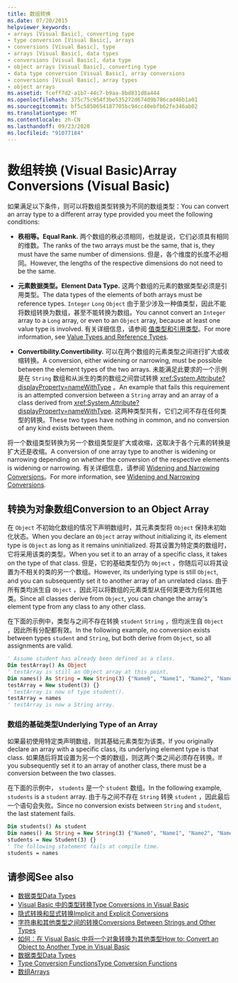 ```yaml
---
title: 数组转换
ms.date: 07/20/2015
helpviewer_keywords:
- arrays [Visual Basic], converting type
- type conversion [Visual Basic], arrays
- conversions [Visual Basic], type
- arrays [Visual Basic], data types
- conversions [Visual Basic], data type
- object arrays [Visual Basic], converting type
- data type conversion [Visual Basic], array conversions
- conversions [Visual Basic], array types
- object arrays
ms.assetid: fceff7d2-a1b7-44c7-b9aa-8bd831d8a444
ms.openlocfilehash: 375c75c954f3be535272d674d9b786cad46b1a01
ms.sourcegitcommit: bf5c5850654187705bc94cc40ebfb62fe346ab02
ms.translationtype: MT
ms.contentlocale: zh-CN
ms.lasthandoff: 09/23/2020
ms.locfileid: "91077184"
---
```

# <a name="array-conversions-visual-basic"></a><span data-ttu-id="36166-102">数组转换 (Visual Basic)</span><span class="sxs-lookup"><span data-stu-id="36166-102">Array Conversions (Visual Basic)</span></span>

<span data-ttu-id="36166-103">如果满足以下条件，则可以将数组类型转换为不同的数组类型：</span><span class="sxs-lookup"><span data-stu-id="36166-103">You can convert an array type to a different array type provided you meet the following conditions:</span></span>  
  
- <span data-ttu-id="36166-104">**秩相等。**</span><span class="sxs-lookup"><span data-stu-id="36166-104">**Equal Rank.**</span></span> <span data-ttu-id="36166-105">两个数组的秩必须相同，也就是说，它们必须具有相同的维数。</span><span class="sxs-lookup"><span data-stu-id="36166-105">The ranks of the two arrays must be the same, that is, they must have the same number of dimensions.</span></span> <span data-ttu-id="36166-106">但是，各个维度的长度不必相同。</span><span class="sxs-lookup"><span data-stu-id="36166-106">However, the lengths of the respective dimensions do not need to be the same.</span></span>  
  
- <span data-ttu-id="36166-107">**元素数据类型。**</span><span class="sxs-lookup"><span data-stu-id="36166-107">**Element Data Type.**</span></span> <span data-ttu-id="36166-108">这两个数组的元素的数据类型必须是引用类型。</span><span class="sxs-lookup"><span data-stu-id="36166-108">The data types of the elements of both arrays must be reference types.</span></span> <span data-ttu-id="36166-109">`Integer` `Long` `Object` 由于至少涉及一种值类型，因此不能将数组转换为数组，甚至不能转换为数组。</span><span class="sxs-lookup"><span data-stu-id="36166-109">You cannot convert an `Integer` array to a `Long` array, or even to an `Object` array, because at least one value type is involved.</span></span> <span data-ttu-id="36166-110">有关详细信息，请参阅 [值类型和引用类型](value-types-and-reference-types.md)。</span><span class="sxs-lookup"><span data-stu-id="36166-110">For more information, see [Value Types and Reference Types](value-types-and-reference-types.md).</span></span>  
  
- <span data-ttu-id="36166-111">**Convertibility.**</span><span class="sxs-lookup"><span data-stu-id="36166-111">**Convertibility.**</span></span> <span data-ttu-id="36166-112">可以在两个数组的元素类型之间进行扩大或收缩转换。</span><span class="sxs-lookup"><span data-stu-id="36166-112">A conversion, either widening or narrowing, must be possible between the element types of the two arrays.</span></span> <span data-ttu-id="36166-113">未能满足此要求的一个示例是在 `String` 数组和从派生的类的数组之间尝试转换 <xref:System.Attribute?displayProperty=nameWithType> 。</span><span class="sxs-lookup"><span data-stu-id="36166-113">An example that fails this requirement is an attempted conversion between a `String` array and an array of a class derived from <xref:System.Attribute?displayProperty=nameWithType>.</span></span> <span data-ttu-id="36166-114">这两种类型共有，它们之间不存在任何类型的转换。</span><span class="sxs-lookup"><span data-stu-id="36166-114">These two types have nothing in common, and no conversion of any kind exists between them.</span></span>  
  
 <span data-ttu-id="36166-115">将一个数组类型转换为另一个数组类型是扩大或收缩，这取决于各个元素的转换是扩大还是收缩。</span><span class="sxs-lookup"><span data-stu-id="36166-115">A conversion of one array type to another is widening or narrowing depending on whether the conversion of the respective elements is widening or narrowing.</span></span> <span data-ttu-id="36166-116">有关详细信息，请参阅 [Widening and Narrowing Conversions](widening-and-narrowing-conversions.md)。</span><span class="sxs-lookup"><span data-stu-id="36166-116">For more information, see [Widening and Narrowing Conversions](widening-and-narrowing-conversions.md).</span></span>  
  
## <a name="conversion-to-an-object-array"></a><span data-ttu-id="36166-117">转换为对象数组</span><span class="sxs-lookup"><span data-stu-id="36166-117">Conversion to an Object Array</span></span>  

 <span data-ttu-id="36166-118">在 `Object` 不初始化数组的情况下声明数组时，其元素类型将 `Object` 保持未初始化状态。</span><span class="sxs-lookup"><span data-stu-id="36166-118">When you declare an `Object` array without initializing it, its element type is `Object` as long as it remains uninitialized.</span></span> <span data-ttu-id="36166-119">将其设置为特定类的数组时，它将采用该类的类型。</span><span class="sxs-lookup"><span data-stu-id="36166-119">When you set it to an array of a specific class, it takes on the type of that class.</span></span> <span data-ttu-id="36166-120">但是，它的基础类型仍为 `Object` ，你随后可以将其设置为不相关的类的另一个数组。</span><span class="sxs-lookup"><span data-stu-id="36166-120">However, its underlying type is still `Object`, and you can subsequently set it to another array of an unrelated class.</span></span> <span data-ttu-id="36166-121">由于所有类均派生自 `Object` ，因此可以将数组的元素类型从任何类更改为任何其他类。</span><span class="sxs-lookup"><span data-stu-id="36166-121">Since all classes derive from `Object`, you can change the array's element type from any class to any other class.</span></span>  
  
 <span data-ttu-id="36166-122">在下面的示例中，类型与之间不存在转换 `student` `String` ，但均派生自 `Object` ，因此所有分配都有效。</span><span class="sxs-lookup"><span data-stu-id="36166-122">In the following example, no conversion exists between types `student` and `String`, but both derive from `Object`, so all assignments are valid.</span></span>  
  
```vb  
' Assume student has already been defined as a class.  
Dim testArray() As Object  
' testArray is still an Object array at this point.  
Dim names() As String = New String(3) {"Name0", "Name1", "Name2", "Name3"}  
testArray = New student(3) {}  
' testArray is now of type student().  
testArray = names  
' testArray is now a String array.  
```  
  
### <a name="underlying-type-of-an-array"></a><span data-ttu-id="36166-123">数组的基础类型</span><span class="sxs-lookup"><span data-stu-id="36166-123">Underlying Type of an Array</span></span>  

 <span data-ttu-id="36166-124">如果最初使用特定类声明数组，则其基础元素类型为该类。</span><span class="sxs-lookup"><span data-stu-id="36166-124">If you originally declare an array with a specific class, its underlying element type is that class.</span></span> <span data-ttu-id="36166-125">如果随后将其设置为另一个类的数组，则这两个类之间必须存在转换。</span><span class="sxs-lookup"><span data-stu-id="36166-125">If you subsequently set it to an array of another class, there must be a conversion between the two classes.</span></span>  
  
 <span data-ttu-id="36166-126">在下面的示例中， `students` 是一个 `student` 数组。</span><span class="sxs-lookup"><span data-stu-id="36166-126">In the following example, `students` is a `student` array.</span></span> <span data-ttu-id="36166-127">由于与之间不存在 `String` 转换 `student` ，因此最后一个语句会失败。</span><span class="sxs-lookup"><span data-stu-id="36166-127">Since no conversion exists between `String` and `student`, the last statement fails.</span></span>  
  
```vb  
Dim students() As student  
Dim names() As String = New String(3) {"Name0", "Name1", "Name2", "Name3"}  
students = New Student(3) {}  
' The following statement fails at compile time.  
students = names  
```  
  
## <a name="see-also"></a><span data-ttu-id="36166-128">请参阅</span><span class="sxs-lookup"><span data-stu-id="36166-128">See also</span></span>

- [<span data-ttu-id="36166-129">数据类型</span><span class="sxs-lookup"><span data-stu-id="36166-129">Data Types</span></span>](index.md)
- [<span data-ttu-id="36166-130">Visual Basic 中的类型转换</span><span class="sxs-lookup"><span data-stu-id="36166-130">Type Conversions in Visual Basic</span></span>](type-conversions.md)
- [<span data-ttu-id="36166-131">隐式转换和显式转换</span><span class="sxs-lookup"><span data-stu-id="36166-131">Implicit and Explicit Conversions</span></span>](implicit-and-explicit-conversions.md)
- [<span data-ttu-id="36166-132">字符串和其他类型之间的转换</span><span class="sxs-lookup"><span data-stu-id="36166-132">Conversions Between Strings and Other Types</span></span>](conversions-between-strings-and-other-types.md)
- [<span data-ttu-id="36166-133">如何：在 Visual Basic 中将一个对象转换为其他类型</span><span class="sxs-lookup"><span data-stu-id="36166-133">How to: Convert an Object to Another Type in Visual Basic</span></span>](how-to-convert-an-object-to-another-type.md)
- [<span data-ttu-id="36166-134">数据类型</span><span class="sxs-lookup"><span data-stu-id="36166-134">Data Types</span></span>](../../../language-reference/data-types/index.md)
- [<span data-ttu-id="36166-135">Type Conversion Functions</span><span class="sxs-lookup"><span data-stu-id="36166-135">Type Conversion Functions</span></span>](../../../language-reference/functions/type-conversion-functions.md)
- [<span data-ttu-id="36166-136">数组</span><span class="sxs-lookup"><span data-stu-id="36166-136">Arrays</span></span>](../arrays/index.md)
